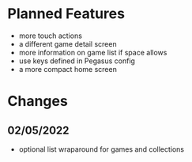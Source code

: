 # Planned Features
- more touch actions
- a different game detail screen
- more information on game list if space allows
- use keys defined in Pegasus config
- a more compact home screen

# Changes
## 02/05/2022
- optional list wraparound for games and collections
